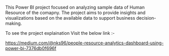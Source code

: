 This Power BI project focused on analyzing sample data of Human Resource of the comapny. 
The project aims to provide insights and visualizations based on the available data to support business decision-making.

To see the project explaination Visit the below link :-

https://medium.com/@nks96/people-resource-analytics-dashboard-using-power-bi-7376db0f696f
